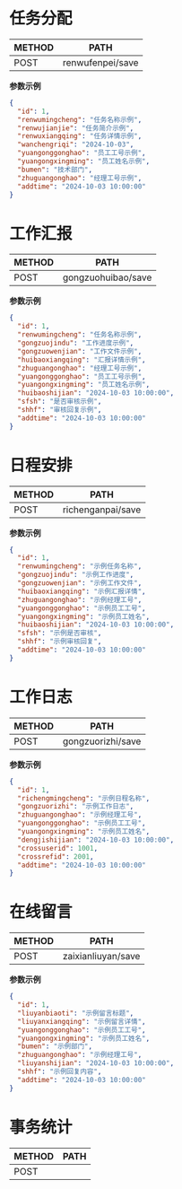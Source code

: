 
# 任务分配

| METHOD | PATH             | 
|--------|------------------|
| POST   | renwufenpei/save |

**参数示例**
```json
{
  "id": 1,
  "renwumingcheng": "任务名称示例",
  "renwujianjie": "任务简介示例",
  "renwuxiangqing": "任务详情示例",
  "wanchengriqi": "2024-10-03",
  "yuangonggonghao": "员工工号示例",
  "yuangongxingming": "员工姓名示例",
  "bumen": "技术部门",
  "zhuguangonghao": "经理工号示例",
  "addtime": "2024-10-03 10:00:00"  
}

```

# 工作汇报

| METHOD | PATH             | 
|--------|------------------|
| POST   | gongzuohuibao/save |



**参数示例**
```json
{
  "id": 1,
  "renwumingcheng": "任务名称示例",
  "gongzuojindu": "工作进度示例",
  "gongzuowenjian": "工作文件示例",
  "huibaoxiangqing": "汇报详情示例",
  "zhuguangonghao": "经理工号示例",
  "yuangonggonghao": "员工工号示例",
  "yuangongxingming": "员工姓名示例",
  "huibaoshijian": "2024-10-03 10:00:00",
  "sfsh": "是否审核示例",
  "shhf": "审核回复示例",
  "addtime": "2024-10-03 10:00:00"
}

```

# 日程安排

| METHOD | PATH             | 
|--------|------------------|
| POST   | richenganpai/save |


**参数示例**

```json
{
  "id": 1,
  "renwumingcheng": "示例任务名称",
  "gongzuojindu": "示例工作进度",
  "gongzuowenjian": "示例工作文件",
  "huibaoxiangqing": "示例汇报详情",
  "zhuguangonghao": "示例经理工号",
  "yuangonggonghao": "示例员工工号",
  "yuangongxingming": "示例员工姓名",
  "huibaoshijian": "2024-10-03 10:00:00",
  "sfsh": "示例是否审核",
  "shhf": "示例审核回复",
  "addtime": "2024-10-03 10:00:00"
}

```

# 工作日志

| METHOD | PATH             | 
|--------|------------------|
| POST   | gongzuorizhi/save |

**参数示例**

```json
{
  "id": 1,
  "richengmingcheng": "示例日程名称",
  "gongzuorizhi": "示例工作日志",
  "zhuguangonghao": "示例经理工号",
  "yuangonggonghao": "示例员工工号",
  "yuangongxingming": "示例员工姓名",
  "dengjishijian": "2024-10-03 10:00:00",
  "crossuserid": 1001,
  "crossrefid": 2001,
  "addtime": "2024-10-03 10:00:00"
}
```

# 在线留言

| METHOD | PATH             | 
|--------|------------------|
| POST   | zaixianliuyan/save |


**参数示例**

```json
{
  "id": 1,
  "liuyanbiaoti": "示例留言标题",
  "liuyanxiangqing": "示例留言详情",
  "yuangonggonghao": "示例员工工号",
  "yuangongxingming": "示例员工姓名",
  "bumen": "示例部门",
  "zhuguangonghao": "示例经理工号",
  "liuyanshijian": "2024-10-03 10:00:00",
  "shhf": "示例回复内容",
  "addtime": "2024-10-03 10:00:00"
}
```

# 事务统计


| METHOD | PATH             | 
|--------|------------------|
| POST   |  |

